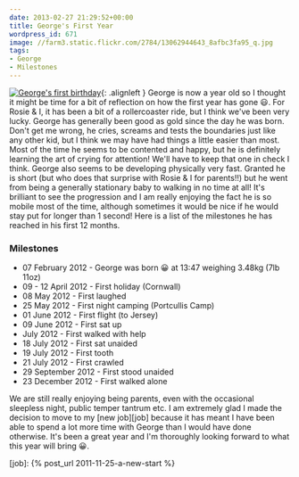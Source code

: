 ```yaml
---
date: 2013-02-27 21:29:52+00:00
title: George's First Year
wordpress_id: 671
image: //farm3.static.flickr.com/2784/13062944643_8afbc3fa95_q.jpg
tags:
- George
- Milestones
---
```


[![George's first birthday][thm1]][img1]{: .alignleft }
George is now a year old so I thought it might be time for a bit of reflection on how the first year
has gone :smiley:. For Rosie & I, it has been a bit of a rollercoaster ride, but I think we've been
very lucky. George has generally been good as gold since the day he was born. Don't get me wrong, he
cries, screams and tests the boundaries just like any other kid, but I think we may have had things
a little easier than most. Most of the time he seems to be contented and happy, but he is definitely
learning the art of crying for attention! We'll have to keep that one in check I think. George also
seems to be developing physically very fast. Granted he is short (but who does that surprise with
Rosie & I for parents!!) but he went from being a generally stationary baby to walking in no time at
all! It's brilliant to see the progression and I am really enjoying the fact he is so mobile most of
the time, although sometimes it would be nice if he would stay put for longer than 1 second! Here is
a list of the milestones he has reached in his first 12 months.

### Milestones
	
  * 07 February 2012 - George was born :grinning: at 13:47 weighing 3.48kg (7lb 11oz)
  * 09 - 12 April 2012 - First holiday (Cornwall)
  * 08 May 2012 - First laughed
  * 25 May 2012 - First night camping (Portcullis Camp)
  * 01 June 2012 - First flight (to Jersey)
  * 09 June 2012 - First sat up
  * July 2012 - First walked with help
  * 18 July 2012 - First sat unaided
  * 19 July 2012 - First tooth
  * 21 July 2012 - First crawled
  * 29 September 2012 - First stood unaided
  * 23 December 2012 - First walked alone

We are still really enjoying being parents, even with the occasional sleepless night, public temper
tantrum etc. I am extremely glad I made the decision to move to my [new job][job] because it has
meant I have been able to spend a lot more time with George than I would have done otherwise. It's
been a great year and I'm thoroughly looking forward to what this year will bring :grinning:.

[thm1]: //farm3.static.flickr.com/2784/13062944643_8afbc3fa95_q.jpg

[img1]: //www.flickr.com/photos/richard-perry/13062944643/
[job]: {% post_url 2011-11-25-a-new-start %}